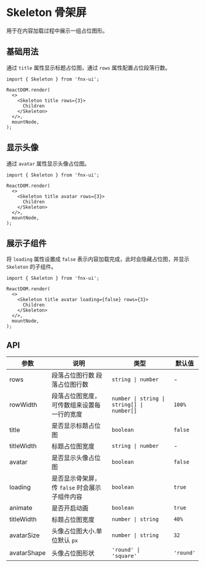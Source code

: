 # Skeleton 骨架屏

用于在内容加载过程中展示一组占位图形。

## 基础用法

通过 `title` 属性显示标题占位图，通过 `rows` 属性配置占位段落行数。

```tsx
import { Skeleton } from 'fnx-ui';

ReactDOM.render(
  <>
    <Skeleton title rows={3}>
      Children
    </Skeleton>
  </>,
  mountNode,
);
```

## 显示头像

通过 `avatar` 属性显示头像占位图。

```tsx
import { Skeleton } from 'fnx-ui';

ReactDOM.render(
  <>
    <Skeleton title avatar rows={3}>
      Children
    </Skeleton>
  </>,
  mountNode,
);
```

## 展示子组件

将 `loading` 属性设置成 `false` 表示内容加载完成，此时会隐藏占位图，并显示 `Skeleton` 的子组件。

```tsx
import { Skeleton } from 'fnx-ui';

ReactDOM.render(
  <>
    <Skeleton title avatar loading={false} rows={3}>
      Children
    </Skeleton>
  </>,
  mountNode,
);
```

## API

| 参数        | 说明                                          | 类型                                       | 默认值    |
| ----------- | --------------------------------------------- | ------------------------------------------ | --------- |
| rows        | 段落占位图行数 段落占位图行数                 | `string \| number`                         | -         |
| rowWidth    | 段落占位图宽度，可传数组来设置每一行的宽度    | `number \| string \| string[] \| number[]` | `100%`    |
| title       | 是否显示标题占位图                            | `boolean`                                  | `false`   |
| titleWidth  | 标题占位图宽度                                | `string \| number`                         | -         |
| avatar      | 是否显示头像占位图                            | `boolean`                                  | `false`   |
| loading     | 是否显示骨架屏，传 `false` 时会展示子组件内容 | `boolean`                                  | `true`    |
| animate     | 是否开启动画                                  | `boolean`                                  | `true`    |
| titleWidth  | 标题占位图宽度                                | `number \| string`                         | `40%`     |
| avatarSize  | 头像占位图大小.单位默认 `px`                  | `number \| string`                         | `32`      |
| avatarShape | 头像占位图形状                                | `'round' \| 'square'`                      | `'round'` |
